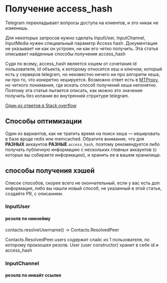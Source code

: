 # Получение access_hash

Telegram перекладывает вопросы доступа на клиентов, и это никак не изменишь.

Для некоторых запросов нужно сделать InputUser, InputChannel, InputMedia нужен специальный параметр Access hash. Документация не указывает ни как он устроен, ни как его четко получить. Эта статья описывает найденные способы получения access_hash

Судя по всему, access_hash является хэшем от сочетания id пользователя, id объекта, к которому относится хеш и ключом, который есть у серверов telegram, но неизвестно ничего ни про алгоритм хеша, ни про то, что конкретно хешируется. Возможно ответ есть в [MTProxy](https://github.com/TelegramMessenger/MTProxy), но четкого понимания, где искать способ получений хеша непонятно. Поэтому эта статья пытается описать, как можно это значение получить без копания во внутренней структуре telegram.

[Один из ответов в Stack overflow](https://stackoverflow.com/questions/46736549/telegram-channel-how-to-get-access-hash)

## Способы оптимизации

Один из вариантов, как не тратить время на поиск хеша — кешировать в базе вроде redis или memcached. Обратите внимание, что для **РАЗНЫХ** аккаунтов **РАЗНЫЕ** `access_hash`, поэтому рекомендуется либо получать публичную информацию с нескольких _главных_ аккаунтов (с которых вы собираете информацию), и хранить ее в вашем хранилище.

## способы получения хэшей

Список способов, скорее всего не окончательный, если у вас есть доп информация, либо вы нашли новый способ, не указанный в этой статье, создайте PR, с описанием.

### InputUser

#### резолв по никнейму

contacts.resolveUsername() -> Contacts.ResolvedPeer

Contacts.ResolvedPeer.users содержит слайс из 1 пользователя, по которому произошел резолв. User (user constructor) хранит в себе id и access_hash

### InputChannel

#### резолв по инвайт ссылке